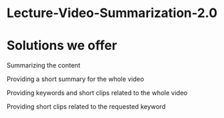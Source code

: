 # Lecture-Video-Summarization-2.0

# Solutions we offer

Summarizing the content

Providing a short summary for the whole video

Providing keywords and short clips related to the whole video

Providing short clips related to the requested keyword
